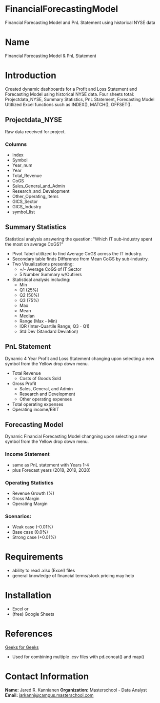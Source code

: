 # FinancialForecastingModel
Financial Forecasting Model and PnL Statement using historical NYSE data

# Name
Financial Forecasting Model & PnL Statement

# Introduction
Created dynamic dashboards for a Profit and Loss Statement and Forecasting Model using historical NYSE data. 
Four sheets total: Projectdata_NYSE, Summary Statistics, PnL Statement, Forecasting Model
Utitlized Excel functions such as INDEX(), MATCH(), OFFSET().

## Projectdata_NYSE
Raw data received for project.

### Columns
  - Index
  - Symbol
  - Year_num
  - Year
  - Total_Revenue
  - CoGS
  - Sales_General_and_Admin
  - Research_and_Development
  - Other_Operating_Items
  - GICS_Sector
  - GICS_Industry
  - symbol_list

## Summary Statistics
Statistical analysis answering the question: "Which IT sub-industry spent the most on average CoGS?"
- Pivot Tabel utitlized to find Average CoGS across the IT industry.  
- Secondary table finds Difference from Mean CoGS by sub-industry.
- Two Visualizations presenting:
  - +/- Average CoGS of IT Sector
  - 5 Number Summary w/Outliers
- Statistical analysis including:
  - Min
  - Q1 (25%)
  - Q2 (50%)
  - Q3 (75%)
  - Max
  - Mean
  - Median
  - Range (Max - Min)
  - IQR (Inter-Quartile Range; Q3 - Q1)
  - Std Dev (Standard Deviation)


## PnL Statement
Dynamic 4 Year Profit and Loss Statement changing upon selecting a new symbol from the Yellow drop down menu.
- Total Revenue
  - Costs of Goods Sold
- Gross Profit
  - Sales, General, and Admin
  - Research and Development
  - Other operating expenses
- Total operating expenses
- Operating income/EBIT

## Forecasting Model
Dynamic Financial Forecasting Model changning upon selecting a new symbol from the Yellow drop down menu.

### Income Statement
- same as PnL statement with Years 1-4
- plus Forecast years (2018, 2019, 2020)

### Operating Statistics
- Revenue Growth (%)
- Gross Margin
- Operating Margin

### Scenarios:
- Weak case (-0.01%)
- Base case (0.0%)
- Strong case (+0.01%)

# Requirements
- ability to read .xlsx (Excel) files
- general knowledge of financial terms/stock pricing may help

# Installation
- Excel
or
- (free) Google Sheets

# References
<a href="https://www.geeksforgeeks.org/how-to-merge-multiple-csv-files-into-a-single-pandas-dataframe/">Geeks for Geeks</a>
- Used for combining multiple .csv files with pd.concat() and map()

# Contact Information
**Name:** Jared R. Kannianen
**Organization:** Masterschool - Data Analyst
**Email:** jarkanni@campus.masterschool.com
